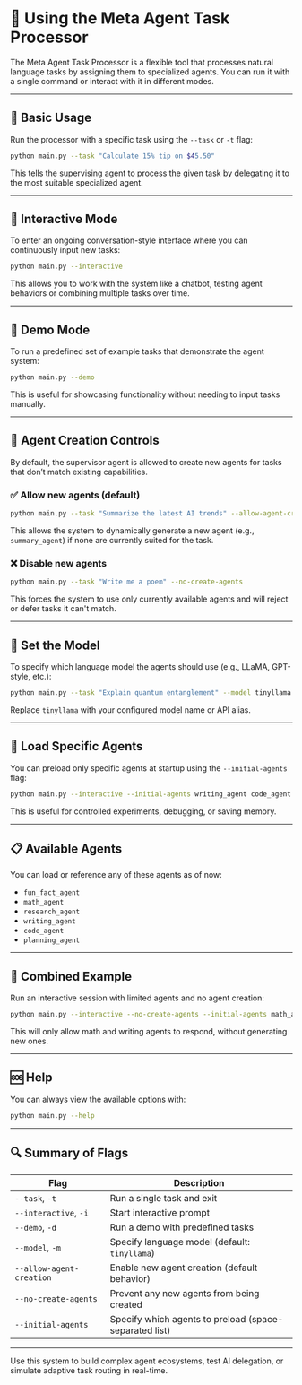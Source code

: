 # 🧠 Using the Meta Agent Task Processor

The Meta Agent Task Processor is a flexible tool that processes natural language tasks by assigning them to specialized agents. You can run it with a single command or interact with it in different modes.

---

## 🧪 Basic Usage

Run the processor with a specific task using the `--task` or `-t` flag:

```bash
python main.py --task "Calculate 15% tip on $45.50"
```

This tells the supervising agent to process the given task by delegating it to the most suitable specialized agent.

---

## 💬 Interactive Mode

To enter an ongoing conversation-style interface where you can continuously input new tasks:

```bash
python main.py --interactive
```

This allows you to work with the system like a chatbot, testing agent behaviors or combining multiple tasks over time.

---

## 🎯 Demo Mode

To run a predefined set of example tasks that demonstrate the agent system:

```bash
python main.py --demo
```

This is useful for showcasing functionality without needing to input tasks manually.

---

## 🧠 Agent Creation Controls

By default, the supervisor agent is allowed to create new agents for tasks that don’t match existing capabilities.

### ✅ Allow new agents (default)

```bash
python main.py --task "Summarize the latest AI trends" --allow-agent-creation
```

This allows the system to dynamically generate a new agent (e.g., `summary_agent`) if none are currently suited for the task.

### ❌ Disable new agents

```bash
python main.py --task "Write me a poem" --no-create-agents
```

This forces the system to use only currently available agents and will reject or defer tasks it can't match.

---

## 🤖 Set the Model

To specify which language model the agents should use (e.g., LLaMA, GPT-style, etc.):

```bash
python main.py --task "Explain quantum entanglement" --model tinyllama
```

Replace `tinyllama` with your configured model name or API alias.

---

## 🧩 Load Specific Agents

You can preload only specific agents at startup using the `--initial-agents` flag:

```bash
python main.py --interactive --initial-agents writing_agent code_agent
```

This is useful for controlled experiments, debugging, or saving memory.

---

## 📋 Available Agents

You can load or reference any of these agents as of now:

- `fun_fact_agent`
- `math_agent`
- `research_agent`
- `writing_agent`
- `code_agent`
- `planning_agent`

---

## 🔁 Combined Example

Run an interactive session with limited agents and no agent creation:

```bash
python main.py --interactive --no-create-agents --initial-agents math_agent writing_agent
```

This will only allow math and writing agents to respond, without generating new ones.

---

## 🆘 Help

You can always view the available options with:

```bash
python main.py --help
```

---

## 🔍 Summary of Flags

| Flag                        | Description                                               |
|-----------------------------|-----------------------------------------------------------|
| `--task`, `-t`              | Run a single task and exit                                |
| `--interactive`, `-i`       | Start interactive prompt                                  |
| `--demo`, `-d`              | Run a demo with predefined tasks                          |
| `--model`, `-m`             | Specify language model (default: `tinyllama`)             |
| `--allow-agent-creation`    | Enable new agent creation (default behavior)              |
| `--no-create-agents`        | Prevent any new agents from being created                 |
| `--initial-agents`          | Specify which agents to preload (space-separated list)    |

---

Use this system to build complex agent ecosystems, test AI delegation, or simulate adaptive task routing in real-time.
